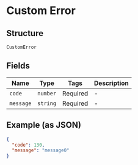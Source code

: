 
# Custom Error

## Structure

`CustomError`

## Fields

| Name | Type | Tags | Description |
|  --- | --- | --- | --- |
| `code` | `number` | Required | - |
| `message` | `string` | Required | - |

## Example (as JSON)

```json
{
  "code": 130,
  "message": "message0"
}
```

